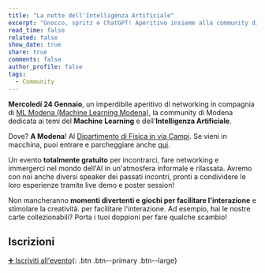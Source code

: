 ```yaml
---
title: "La notte dell'Intelligenza Artificiale"
excerpt: "Gnocco, spritz e ChatGPT! Aperitivo insieme alla community di MLModena"
read_time: false
related: false
show_date: true
share: true
comments: false
author_profile: false
tags:
  - Community
---
```


**Mercoledí 24 Gennaio**, un imperdibile aperitivo di networking in compagnia di [ML Modena (Machine Learning Modena)](https://mlmodena.it), la community di Modena dedicata ai temi del **Machine Learning** e dell'**Intelligenza Artificiale**.

Dove? **A Modena**! Al [Dipartimento di Fisica in via Campi](https://maps.app.goo.gl/gvGiHdb8PKaMAcXS6). Se vieni in macchina, puoi entrare e parcheggiare anche [qui](https://maps.app.goo.gl/Dyzp6HWqkAVdnDyy7).

Un evento **totalmente gratuito** per incontrarci, fare networking e immergerci nel mondo dell'AI in un'atmosfera informale e rilassata. Avremo con noi anche diversi speaker dei passati incontri, pronti a condividere le loro esperienze tramite live demo e poster session!

Non mancheranno **momenti divertenti e giochi per facilitare l'interazione** e stimolare la creatività. per facilitare l'interazione. Ad esempio, hai le nostre carte collezionabili? Porta i tuoi doppioni per fare qualche scambio!


## Iscrizioni

[➕ Iscriviti all'evento](https://mlmodena-0124.eventbrite.it/){: .btn .btn--primary .btn--large}





